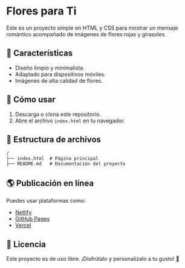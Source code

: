 # Flores para Ti

Este es un proyecto simple en HTML y CSS para mostrar un mensaje romántico acompañado de imágenes de flores rojas y girasoles.

## 📌 Características
- Diseño limpio y minimalista.
- Adaptado para dispositivos móviles.
- Imágenes de alta calidad de flores.

## 🚀 Cómo usar
1. Descarga o clona este repositorio.
2. Abre el archivo `index.html` en tu navegador.

## 📂 Estructura de archivos
```
/
├── index.html  # Página principal
├── README.md   # Documentación del proyecto
```

## 🌎 Publicación en línea
Puedes usar plataformas como:
- [Netlify](https://www.netlify.com/)
- [GitHub Pages](https://pages.github.com/)
- [Vercel](https://vercel.com/)

## 📜 Licencia
Este proyecto es de uso libre. ¡Disfrútalo y personalízalo a tu gusto! 💐

